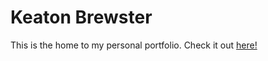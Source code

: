 # Keaton Brewster
This is the home to my personal portfolio. 
Check it out [here!](https://keaton-brewster-portfolio.herokuapp.com)
